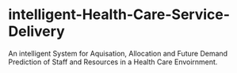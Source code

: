 # intelligent-Health-Care-Service-Delivery
An intelligent System for Aquisation, Allocation and Future Demand Prediction of Staff and Resources in a Health Care Envoirnment.
